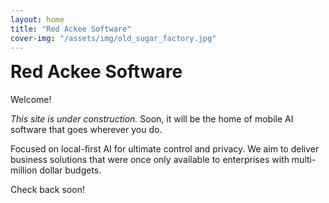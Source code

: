 ```yaml
---
layout: home
title: "Red Ackee Software"
cover-img: "/assets/img/old_sugar_factory.jpg"
---
```


<h1 class="page-title site-title" style="margin-top:0;">
  <span class="red-word">Red</span>
  <span class="ackee-word">Ackee</span>
  <span class="software-word">Software</span>
</h1>

Welcome!

_This site is under construction._ Soon, it will be the home of mobile AI software that goes wherever you do.

Focused on local-first AI for ultimate control and privacy. We aim to deliver business solutions that were once only available to enterprises with multi-million dollar budgets.

Check back soon!
